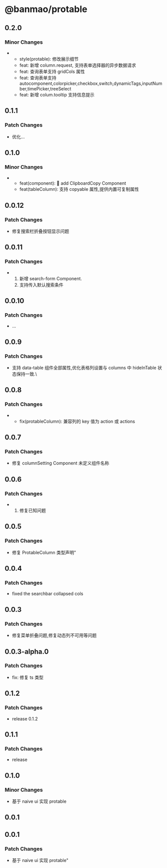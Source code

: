 # @banmao/protable

## 0.2.0

### Minor Changes

- - style(protable): 修改展示细节
  - feat: 新增 column.request, 支持表单选择器的异步数据请求
  - feat: 查询表单支持 gridCols 属性
  - feat: 查询表单支持 autocomponent,colorpicker,checkbox,switch,dynamicTags,inputNumber,timePicker,treeSelect
  - feat: 新增 colum.tooltip 支持信息提示

## 0.1.1

### Patch Changes

- 优化...

## 0.1.0

### Minor Changes

- - feat(component): :tada: add ClipboardCopy Component
  - feat(tableColumn): 支持 copyable 属性,提供内置可复制属性

## 0.0.12

### Patch Changes

- 修复搜索栏折叠按钮显示问题

## 0.0.11

### Patch Changes

- 1. 新增 search-form Component.
  2. 支持传入默认搜索条件

## 0.0.10

### Patch Changes

- ...

## 0.0.9

### Patch Changes

- 支持 data-table 组件全部属性,优化表格列设置与 columns 中 hideInTable 状态保持一致.\

## 0.0.8

### Patch Changes

- - fix(protableColumn): 兼容列的 key 值为 action 或 actions

## 0.0.7

### Patch Changes

- 修复 columnSetting Component 未定义组件名称

## 0.0.6

### Patch Changes

- 1. 修复已知问题

## 0.0.5

### Patch Changes

- 修复 ProtableColumn 类型声明"

## 0.0.4

### Patch Changes

- fixed the searchbar collapsed cols

## 0.0.3

### Patch Changes

- 修复菜单折叠问题,修复动态列不可用等问题

## 0.0.3-alpha.0

### Patch Changes

- fix: 修复 ts 类型

## 0.1.2

### Patch Changes

- release 0.1.2

## 0.1.1

### Patch Changes

- release

## 0.1.0

### Minor Changes

- 基于 naive ui 实现 protable

## 0.0.1

## 0.0.1

### Patch Changes

- 基于 naive ui 实现 protable"
